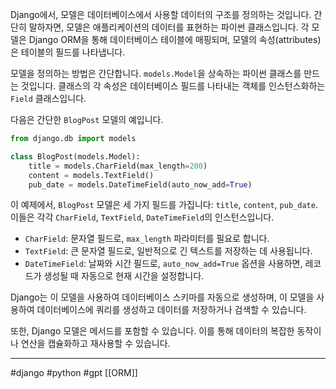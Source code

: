 Django에서, 모델은 데이터베이스에서 사용할 데이터의 구조를 정의하는 것입니다. 간단히 말하자면, 모델은 애플리케이션의 데이터를 표현하는 파이썬 클래스입니다. 각 모델은 Django ORM을 통해 데이터베이스 테이블에 매핑되며, 모델의 속성(attributes)은 테이블의 필드를 나타냅니다.

모델을 정의하는 방법은 간단합니다. `models.Model`을 상속하는 파이썬 클래스를 만드는 것입니다. 클래스의 각 속성은 데이터베이스 필드를 나타내는 객체를 인스턴스화하는 `Field` 클래스입니다.

다음은 간단한 `BlogPost` 모델의 예입니다.

```python
from django.db import models

class BlogPost(models.Model):
    title = models.CharField(max_length=200)
    content = models.TextField()
    pub_date = models.DateTimeField(auto_now_add=True)

```

이 예제에서, `BlogPost` 모델은 세 가지 필드를 가집니다: `title`, `content`, `pub_date`. 이들은 각각 `CharField`, `TextField`, `DateTimeField`의 인스턴스입니다.

- `CharField`: 문자열 필드로, `max_length` 파라미터를 필요로 합니다.
- `TextField`: 큰 문자열 필드로, 일반적으로 긴 텍스트를 저장하는 데 사용됩니다.
- `DateTimeField`: 날짜와 시간 필드로, `auto_now_add=True` 옵션을 사용하면, 레코드가 생성될 때 자동으로 현재 시간을 설정합니다.

Django는 이 모델을 사용하여 데이터베이스 스키마를 자동으로 생성하며, 이 모델을 사용하여 데이터베이스에 쿼리를 생성하고 데이터를 저장하거나 검색할 수 있습니다.

또한, Django 모델은 메서드를 포함할 수 있습니다. 이를 통해 데이터의 복잡한 동작이나 연산을 캡슐화하고 재사용할 수 있습니다.

---
#django #python #gpt [[ORM]]